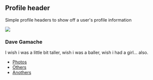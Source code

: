 ## Profile header

Simple profile headers to show off a user's profile information


<div class="profile-header text-center" style="background-image: url({{ relative }}assets/img/iceland.jpg); ">
  <div class="container-fluid">
    <div class="container-inner">
      <img class="img-circle media-object" src="{{ relative }}assets/img/avatar-dhg.png">
      <h3 class="profile-header-user">Dave Gamache</h3>
      <p class="profile-header-bio">I wish i was a little bit taller, wish i was a baller, wish i had a girl… also.</p>
    </div>
  </div>
  <nav class="profile-header-nav">
    <ul class="nav nav-tabs">
      <li class="active"><a href="#">Photos</a></li>
      <li><a href="#">Others</a></li>
      <li><a href="#">Anothers</a></li>
    </ul>
  </nav>
</div>

